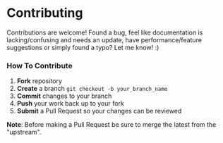 # Contributing

Contributions are welcome! Found a bug, feel like documentation is lacking/confusing and needs an update, have performance/feature suggestions or simply found a typo? Let me know! :)

### How To Contribute

1. **Fork** repository
2. **Create** a branch `git checkout -b your_branch_name`
3. **Commit** changes to your branch
4. **Push** your work back up to your fork
5. **Submit** a Pull Request so your changes can be reviewed

**Note**: Before making a Pull Request be sure to merge the latest from the "upstream".